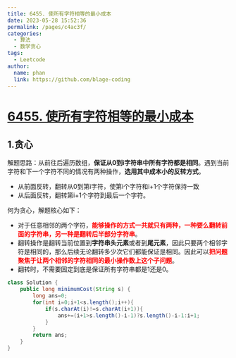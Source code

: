```yaml
---
title: 6455. 使所有字符相等的最小成本
date: 2023-05-28 15:52:36
permalink: /pages/c4ac3f/
categories:
  - 算法
  - 数学贪心
tags:
  - Leetcode
author: 
  name: phan
  link: https://github.com/blage-coding
---
```

# [6455. 使所有字符相等的最小成本](https://leetcode.cn/problems/minimum-cost-to-make-all-characters-equal/)

## 1.贪心

解题思路：从前往后遍历数组，**保证从0到i字符串中所有字符都是相同**。遇到当前字符和下一个字符不同的情况有两种操作，**选用其中成本小的反转方式**。

- 从前面反转，翻转从0到第i字符，使第i个字符和i+1个字符保持一致
- 从后面反转，翻转第i+1个字符到最后一个字符。

何为贪心，解题核心如下：

- 对于任意相邻的两个字符，<font color="red">**能够操作的方式一共就只有两种，一种要么翻转前面的字符串，另一种是翻转后半部分字符串**</font>。
- 翻转操作是翻转当前位置到**字符串头元素**或者到**尾元素**，因此只要两个相邻字符是相同的，那么后续无论翻转多少次它们都能保证是相同。因此可以<font color="red">**把问题聚焦于让两个相邻的字符相同的最小操作数上这个子问题**</font>。
- 翻转时，不需要固定到底是保证所有字符串都是1还是0。

```java
class Solution {
    public long minimumCost(String s) {
        long ans=0;
        for(int i=0;i+1<s.length();i++){
            if(s.charAt(i)!=s.charAt(i+1)){
                ans+=(i+1>s.length()-i-1)?s.length()-i-1:i+1;
            }
        }
        return ans;
    }
}
```

